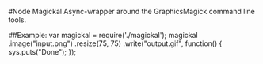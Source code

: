 #Node Magickal
Async-wrapper around the GraphicsMagick command line tools.

##Example:
    var magickal = require('./magickal');
    magickal
        .image("input.png")
        .resize(75, 75)
        .write("output.gif", function() {
            sys.puts("Done");
        });
